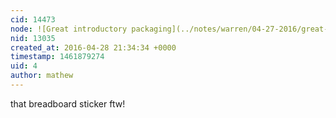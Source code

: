 ```yaml
---
cid: 14473
node: ![Great introductory packaging](../notes/warren/04-27-2016/great-introductory-packaging)
nid: 13035
created_at: 2016-04-28 21:34:34 +0000
timestamp: 1461879274
uid: 4
author: mathew
---
```


that breadboard sticker ftw!